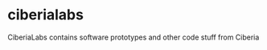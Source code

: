 ciberialabs
===========

CiberiaLabs contains software prototypes and other code stuff from Ciberia
